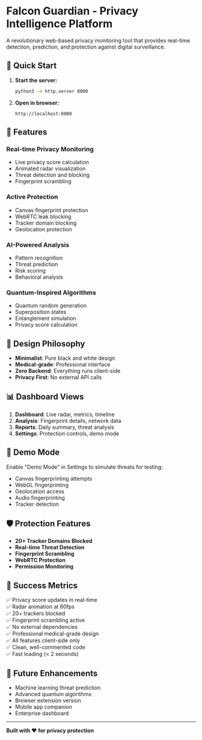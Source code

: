 # Falcon Guardian - Privacy Intelligence Platform

A revolutionary web-based privacy monitoring tool that provides real-time detection, prediction, and protection against digital surveillance.

## 🚀 Quick Start

1. **Start the server:**
   ```bash
   python3 -m http.server 8000
   ```

2. **Open in browser:**
   ```
   http://localhost:8000
   ```

## 🎯 Features

### **Real-time Privacy Monitoring**
- Live privacy score calculation
- Animated radar visualization
- Threat detection and blocking
- Fingerprint scrambling

### **Active Protection**
- Canvas fingerprint protection
- WebRTC leak blocking
- Tracker domain blocking
- Geolocation protection

### **AI-Powered Analysis**
- Pattern recognition
- Threat prediction
- Risk scoring
- Behavioral analysis

### **Quantum-Inspired Algorithms**
- Quantum random generation
- Superposition states
- Entanglement simulation
- Privacy score calculation

## 🎨 Design Philosophy

- **Minimalist**: Pure black and white design
- **Medical-grade**: Professional interface
- **Zero Backend**: Everything runs client-side
- **Privacy First**: No external API calls

## 📊 Dashboard Views

1. **Dashboard**: Live radar, metrics, timeline
2. **Analysis**: Fingerprint details, network data
3. **Reports**: Daily summary, threat analysis
4. **Settings**: Protection controls, demo mode

## 🔧 Demo Mode

Enable "Demo Mode" in Settings to simulate threats for testing:
- Canvas fingerprinting attempts
- WebGL fingerprinting
- Geolocation access
- Audio fingerprinting
- Tracker detection

## 🛡️ Protection Features

- **20+ Tracker Domains Blocked**
- **Real-time Threat Detection**
- **Fingerprint Scrambling**
- **WebRTC Protection**
- **Permission Monitoring**

## 🎯 Success Metrics

✅ Privacy score updates in real-time  
✅ Radar animation at 60fps  
✅ 20+ trackers blocked  
✅ Fingerprint scrambling active  
✅ No external dependencies  
✅ Professional medical-grade design  
✅ All features client-side only  
✅ Clean, well-commented code  
✅ Fast loading (< 2 seconds)  

## 🔮 Future Enhancements

- Machine learning threat prediction
- Advanced quantum algorithms
- Browser extension version
- Mobile app companion
- Enterprise dashboard

---

**Built with ❤️ for privacy protection**